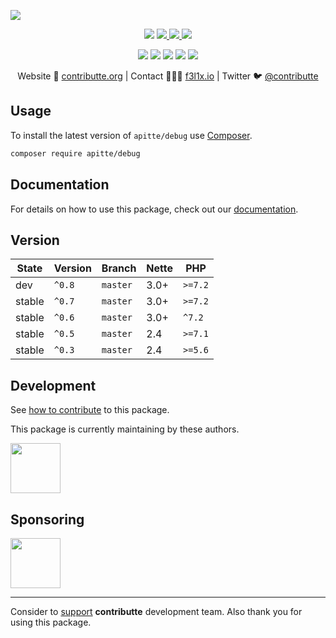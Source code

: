![](https://heatbadger.now.sh/github/readme/apitte/debug/)

<p align=center>
  <a href="https://github.com/apitte/debug/actions"><img src="https://badgen.net/github/checks/apitte/debug/master?cache=300"></a>
  <a href="https://coveralls.io/r/apitte/debug"> <img src="https://badgen.net/coveralls/c/github/apitte/debug?cache=300"> </a>
  <a href="https://packagist.org/packages/apitte/debug"> <img src="https://badgen.net/packagist/dm/apitte/debug"> </a>
  <a href="https://packagist.org/packages/apitte/debug"> <img src="https://badgen.net/packagist/v/apitte/debug"> </a>
</p>
<p align=center>
  <a href="https://packagist.org/packages/apitte/debug"><img src="https://badgen.net/packagist/php/apitte/debug"></a>
  <a href="https://github.com/apitte/debug"><img src="https://badgen.net/github/license/apitte/debug"></a>
  <a href="https://bit.ly/ctteg"><img src="https://badgen.net/badge/support/gitter/cyan"></a>
  <a href="https://bit.ly/cttfo"><img src="https://badgen.net/badge/support/forum/yellow"></a>
  <a href="https://contributte.org/partners.html"><img src="https://badgen.net/badge/become/a%20patron/F96854"></a>
<p>

<p align=center>
Website 🚀 <a href="https://contributte.org">contributte.org</a> | Contact 👨🏻‍💻 <a href="https://f3l1x.io">f3l1x.io</a> | Twitter 🐦 <a href="https://twitter.com/contributte">@contributte</a>
</p>

## Usage

To install the latest version of `apitte/debug` use [Composer](https://getcomposer.org).

```bash
composer require apitte/debug
```

## Documentation

For details on how to use this package, check out our [documentation](.docs).

## Version

| State       | Version | Branch   | Nette | PHP     |
|-------------|---------|----------|-------|---------|
| dev         | `^0.8`  | `master` | 3.0+  | `>=7.2` |
| stable      | `^0.7`  | `master` | 3.0+  | `>=7.2` |
| stable      | `^0.6`  | `master` | 3.0+  | `^7.2`  |
| stable      | `^0.5`  | `master` | 2.4   | `>=7.1` |
| stable      | `^0.3`  | `master` | 2.4   | `>=5.6` |

## Development

See [how to contribute](https://contributte.org/contributing.html) to this package.

This package is currently maintaining by these authors.

<a href="https://github.com/f3l1x">
  <img width="80" height="80" src="https://avatars2.githubusercontent.com/u/538058?v=3&s=80">
</a>

## Sponsoring

<a href="https://github.com/tlapnet">
  <img width="80" height="80" src="https://avatars1.githubusercontent.com/u/22914186?s=80&v=4">
</a>

-----

Consider to [support](https://contributte.org/partners.html) **contributte** development team.
Also thank you for using this package.
